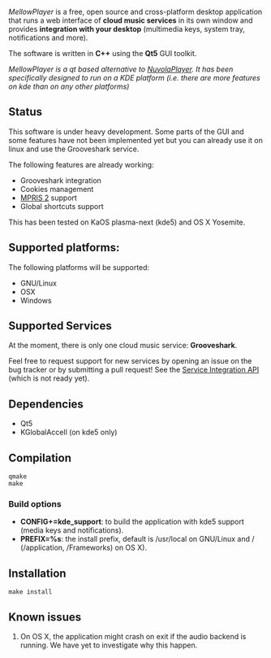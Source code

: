 *MellowPlayer* is a free, open source and cross-platform desktop application
that runs a web interface of **cloud music services** in its own window and
provides **integration with your desktop** (multimedia keys, system tray,
notifications and more).

The software is written in **C++** using the **Qt5** GUI toolkit.

*MellowPlayer is a qt based alternative to [NuvolaPlayer](https://tiliado.eu/nuvolaplayer/). 
It has been specifically designed to run on a KDE platform (i.e. there are more features on kde than on any other platforms)*


## Status

This software is under heavy development. Some parts of the GUI and some features have not been implemented yet but
you can already use it on linux and use the Grooveshark service.

The following features are already working:

- Grooveshark integration
- Cookies management
- [MPRIS 2](http://specifications.freedesktop.org/mpris-spec/latest/) support
- Global shortcuts support

This has been tested on KaOS plasma-next (kde5) and OS X Yosemite.

## Supported platforms:

The following platforms will be supported:

- GNU/Linux
- OSX
- Windows

## Supported Services

At the moment, there is only one cloud music service: **Grooveshark**.

Feel free to request support for new services by opening an issue on the bug
tracker or by submitting a pull request! See the [Service Integration API]() (which is not ready yet).


## Dependencies

- Qt5
- KGlobalAccell (on kde5 only)


## Compilation

```
qmake
make 
```

### Build options

- **CONFIG+=kde_support**: to build the application with kde5 support (media keys and notifications).
- **PREFIX=%s**: the install prefix, default is /usr/local on GNU/Linux and / (/application, /Frameworks) on OS X).


## Installation

``` make install ```

## Known issues

1) On OS X, the application might crash on exit if the audio backend is running. We have yet to investigate why this happen.
